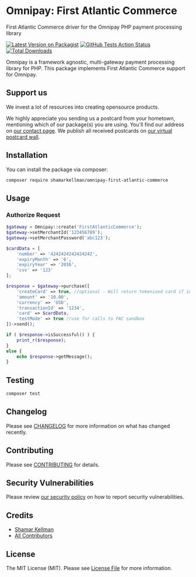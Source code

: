 # Omnipay: First Atlantic Commerce

First Atlantic Commerce driver for the Omnipay PHP payment processing library

[![Latest Version on Packagist](https://img.shields.io/packagist/v/shamarkellman/omnipay-first-atlantic-commerce.svg?style=flat-square)](https://packagist.org/packages/shamarkellman/omnipay-first-atlantic-commerce)
[![GitHub Tests Action Status](https://img.shields.io/github/workflow/status/shamarkellman/omnipay-first-atlantic-commerce/Tests?label=tests)](https://github.com/shamarkellman/omnipay-first-atlantic-commerce/actions?query=workflow%3ATests+branch%3Amaster)
[![Total Downloads](https://img.shields.io/packagist/dt/shamarkellman/omnipay-first-atlantic-commerce.svg?style=flat-square)](https://packagist.org/packages/shamarkellman/omnipay-first-atlantic-commerce)

Omnipay is a framework agnostic, multi-gateway payment processing library for PHP. This package implements First
Atlantic Commerce support for Omnipay.

## Support us

We invest a lot of resources into creating opensource products.

We highly appreciate you sending us a postcard from your hometown, mentioning which of our package(s) you are using.
You'll find our address on [our contact page](https://spatie.be/about-us). We publish all received postcards
on [our virtual postcard wall](https://spatie.be/open-source/postcards).

## Installation

You can install the package via composer:

```bash
composer require shamarkellman/omnipay-first-atlantic-commerce
```

## Usage

### Authorize Request

```php
$gateway = Omnipay::create('FirstAtlanticCommerce');
$gateway->setMerchantId('123456789');
$gateway->setMerchantPassword('abc123');

$cardData = [
    'number' => '4242424242424242',
    'expiryMonth' => '6',
    'expiryYear' => '2016',
    'cvv' => '123'
];

$response = $gateway->purchase([
    'createCard' => true, //optional - Will return tokenized card if included
    'amount' => '10.00',
    'currency' => 'USD',
    'transactionId' => '1234',
    'card' => $cardData,
    'testMode' => true //use for calls to FAC sandbox
])->send();

if ( $response->isSuccessful() ) {
    print_r($response);
}
else {
    echo $response->getMessage();
}

```

## Testing

```bash
composer test
```

## Changelog

Please see [CHANGELOG](CHANGELOG.md) for more information on what has changed recently.

## Contributing

Please see [CONTRIBUTING](.github/CONTRIBUTING.md) for details.

## Security Vulnerabilities

Please review [our security policy](../../security/policy) on how to report security vulnerabilities.

## Credits

- [Shamar Kellman](https://github.com/ShamarKellman)
- [All Contributors](../../contributors)

## License

The MIT License (MIT). Please see [License File](LICENSE.md) for more information.
